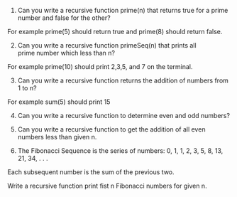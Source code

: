 1. Can you write a recursive function prime(n) that returns true for a prime
 number and false for the other? 

For example prime(5) should return true and prime(8) should return false.



2. Can you write a recursive function primeSeq(n) that prints all 	
prime number which less than n?

For example prime(10) should print 2,3,5, and 7 on the terminal.



3. Can you write a recursive function returns the addition of numbers from 1
 to n?

For example sum(5) should print 15



4. Can you write a recursive function to determine even and odd numbers? 



5. Can you write a recursive function to get the addition of all even
 numbers less than given n.



6. The Fibonacci Sequence is the series of numbers: 0, 1, 1, 2, 3, 5, 8, 13,
 21, 34, . . . 

Each subsequent number is the sum of the previous two. 

Write a recursive function print fist n Fibonacci numbers for given n.
